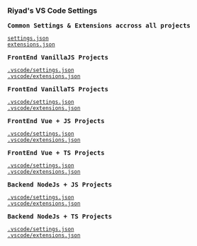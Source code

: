 ### Riyad's VS Code Settings

<samp><b>Common Settings & Extensions accross all projects</b></samp>

[`settings.json`](./CommonSettingsExtensions/settings.json)<br>
[`extensions.json`](./CommonSettingsExtensions/extensions.json)

<samp><b>FrontEnd VanillaJS Projects</b></samp>

[`.vscode/settings.json`](./CommonSettingsExtensions/settings.json)<br>
[`.vscode/extensions.json`](./CommonSettingsExtensions/extensions.json)

<samp><b>FrontEnd VanillaTS Projects</b></samp>

[`.vscode/settings.json`](./CommonSettingsExtensions/settings.json)<br>
[`.vscode/extensions.json`](./CommonSettingsExtensions/extensions.json)

<samp><b>FrontEnd Vue + JS Projects</b></samp>

[`.vscode/settings.json`](./CommonSettingsExtensions/settings.json)<br>
[`.vscode/extensions.json`](./CommonSettingsExtensions/extensions.json)

<samp><b>FrontEnd Vue + TS Projects</b></samp>

[`.vscode/settings.json`](./CommonSettingsExtensions/settings.json)<br>
[`.vscode/extensions.json`](./CommonSettingsExtensions/extensions.json)

<samp><b>Backend NodeJs + JS Projects</b></samp>

[`.vscode/settings.json`](./CommonSettingsExtensions/settings.json)<br>
[`.vscode/extensions.json`](./CommonSettingsExtensions/extensions.json)

<samp><b>Backend NodeJs + TS Projects</b></samp>

[`.vscode/settings.json`](./CommonSettingsExtensions/settings.json)<br>
[`.vscode/extensions.json`](./CommonSettingsExtensions/extensions.json)
